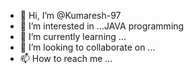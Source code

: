 - 👋 Hi, I’m @Kumaresh-97
- 👀 I’m interested in ...JAVA programming
- 🌱 I’m currently learning ...
- 💞️ I’m looking to collaborate on ...
- 📫 How to reach me ...

<!---
Kumaresh-97/Kumaresh-97 is a ✨ special ✨ repository because its `README.md` (this file) appears on your GitHub profile.
You can click the Preview link to take a look at your changes.
--->
